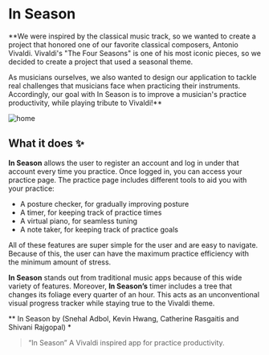 # In Season

**We were inspired by the classical music track, so we wanted to create a project that honored one of our favorite classical composers, Antonio Vivaldi. Vivaldi's "The Four Seasons" is one of his most iconic pieces, so we decided to create a project that used a seasonal theme.

As musicians ourselves, we also wanted to design our application to tackle real challenges that musicians face when practicing their instruments. Accordingly, our goal with In Season is to improve a musician's practice productivity, while playing tribute to Vivaldi!**

![home](https://challengepost-s3-challengepost.netdna-ssl.com/photos/production/software_thumbnail_photos/001/769/122/datas/medium.png)


## What it does ✨ 

**In Season** allows the user to register an account and log in under that account every time you practice. Once logged in, you can access your practice page. The practice page includes different tools to aid you with your practice:

- A posture checker, for gradually improving posture
- A timer, for keeping track of practice times
- A virtual piano, for seamless tuning
- A note taker, for keeping track of practice goals

All of these features are super simple for the user and are easy to navigate. Because of this, the user can have the maximum practice efficiency with the minimum amount of stress.

**In Season** stands out from traditional music apps because of this wide variety of features. Moreover, **In Season’s** timer includes a tree that changes its foliage every quarter of an hour. This acts as an unconventional visual progress tracker while staying true to the Vivaldi theme.




** In Season by (Snehal Adbol, Kevin Hwang, Catherine Rasgaitis and Shivani Rajgopal) *
> “In Season” A Vivaldi inspired app for practice productivity.
